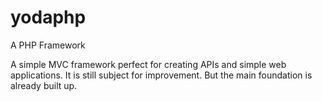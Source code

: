 # yodaphp
A PHP Framework


A simple MVC framework perfect for creating APIs and simple web applications. It is still subject for improvement. But the main foundation is already built up. 